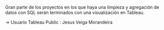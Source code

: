 Gran parte de los proyectos en los que haya una limpieza y agregación de datos con SQL serán terminados con una visualización en Tableau.

-> Usuario Tableau Public : Jesus Veiga Morandeira
